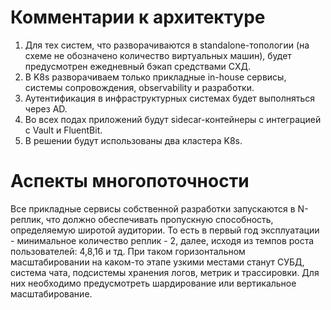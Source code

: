 # Комментарии к архитектуре
1. Для тех систем, что разворачиваются в standalone-топологии (на схеме не обозначено количество виртуальных машин), будет предусмотрен ежедневный бэкап средствами СХД. 
2. В K8s разворачиваем только прикладные in-house сервисы, системы сопровождения, observability и разработки.
3. Аутентификация в инфраструктурных системах будет выполняться через AD.
4. Во всех подах приложений будут sidecar-контейнеры с интеграцией с Vault и FluentBit.
5. В решении будут использованы два кластера K8s.

# Аспекты многопоточности
Все прикладные сервисы собственной разработки запускаются в N-реплик, что должно обеспечивать пропускную способность, определяемую широтой аудитории. То есть в первый год эксплуатации - минимальное количество реплик - 2, далее, исходя из темпов роста пользователей: 4,8,16 и тд. При таком горизонтальном масштабировании на каком-то этапе узкими местами станут СУБД, система чата, подсистемы хранения логов, метрик и трассировки. Для них необходимо предусмотреть шардирование или вертикальное масштабирование.
